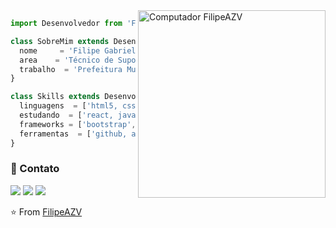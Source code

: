 <img src="https://raw.githubusercontent.com/MicaelliMedeiros/micaellimedeiros/master/image/computer-illustration.png" min-width="300px" max-width="300px" width="300px" align="right" alt="Computador FilipeAZV">

```js
import Desenvolvedor from 'FilipeAZV';

class SobreMim extends Desenvolvedor {
  nome     = 'Filipe Gabriel de Moraes de Azevedo';
  area    = 'Técnico de Suporte';
  trabalho  = 'Prefeitura Municipal de São Leopoldo';
}

class Skills extends Desenvolvedor {
  linguagens  = ['html5, css3, dart'];
  estudando  = ['react, javascript, node, typescript'];
  frameworks = ['bootstrap', flutter];
  ferramentas  = ['github, android studio, vscode, trello'];
}
```

  <h3> 📱 Contato </h3>

<p align="left">
  <a href="https://wa.me/5551991222533" alt="WhatsApp">
  <img src="https://img.shields.io/badge/WhatsApp-25D366?style=for-the-badge&logo=whatsapp&logoColor=white&link"/></a>
  
  <a href="https://accounts.google.com/ServiceLogin?service=mail&passive=true&Email=example@domain.com&continue=https://mail.google.com/mail/u/example@domain.com/?view=cm%26fs=1%26to=filipeazevedomoraes@gmail.com" alt="Gmail">
  <img src="https://img.shields.io/badge/Gmail-D14836?style=for-the-badge&logo=gmail&logoColor=white&link"/></a>

  <a href="https://linkedin.com/in/filipeazevedoo" alt="Linkedin">
  <img src="https://img.shields.io/badge/LinkedIn-0077B5?style=for-the-badge&logo=linkedin&logoColor=white&linko/"/></a>
</p>  
  
⭐️ From [FilipeAZV](https://github.com/FilipeAZV)
